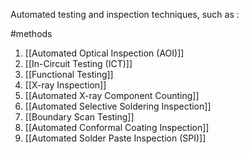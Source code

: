 Automated testing and inspection techniques, such as :

#methods
1. [[Automated Optical Inspection (AOI)]]
2. [[In-Circuit Testing (ICT)]]
3. [[Functional Testing]]
4. [[X-ray Inspection]]
5. [[Automated X-ray Component Counting]]
6. [[Automated Selective Soldering Inspection]]
8. [[Boundary Scan Testing]]
9. [[Automated Conformal Coating Inspection]]
10. [[Automated Solder Paste Inspection (SPI)]]